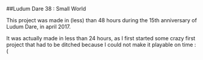 ##Ludum Dare 38 : Small World

This project was made in (less) than 48 hours during the 15th anniversary of Ludum Dare, in april 2017.

It was actually made in less than 24 hours, as I first started some crazy first project that had to be ditched because I could not make it playable on time :(

